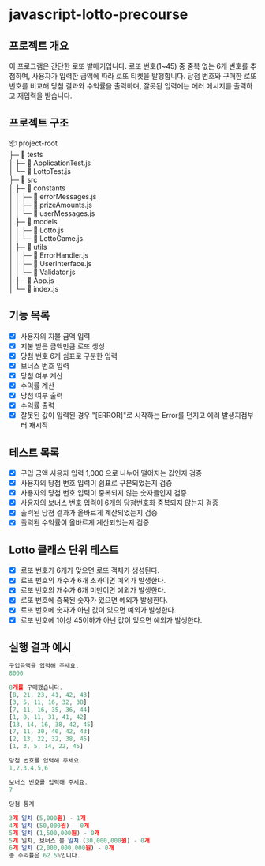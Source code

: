 # javascript-lotto-precourse

## 프로젝트 개요
이 프로그램은 간단한 로또 발매기입니다. 로또 번호(1~45) 중 중복 없는 6개 번호를 추첨하며, 사용자가 입력한 금액에 따라 로또 티켓을 발행합니다. 당첨 번호와 구매한 로또 번호를 비교해 당첨 결과와 수익률을 출력하며, 잘못된 입력에는 에러 메시지를 출력하고 재입력을 받습니다.

## 프로젝트 구조
📦 project-root  
├─ 📂 tests  
│ ├─ 📜 ApplicationTest.js  
│ └─ 📜 LottoTest.js  
├─ 📂 src  
│ ├─ 📂 constants  
│ │ ├─ 📜 errorMessages.js  
│ │ ├─ 📜 prizeAmounts.js  
│ │ └─ 📜 userMessages.js  
│ ├─ 📂 models  
│ │ ├─ 📜 Lotto.js  
│ │ └─ 📜 LottoGame.js  
│ ├─ 📂 utils  
│ │ ├─ 📜 ErrorHandler.js  
│ │ ├─ 📜 UserInterface.js  
│ │ └─ 📜 Validator.js  
│ ├─ 📜 App.js  
│ └─ 📜 index.js  


## 기능 목록
- [x] 사용자의 지불 금액 입력
- [x] 지불 받은 금액만큼 로또 생성
- [x] 당첨 번호 6개 쉼표로 구분한 입력
- [x] 보너스 번호 입력
- [x] 당첨 여부 계산
- [x] 수익률 계산
- [x] 당첨 여부 출력
- [x] 수익률 출력
- [x] 잘못된 값이 입력된 경우 "[ERROR]"로 시작하는 Error를 던지고 에러 발생지점부터 재시작

## 테스트 목록
- [x] 구입 금액 사용자 입력 1,000 으로 나누어 떨어지는 값인지 검증
- [x] 사용자의 당첨 번호 입력이 쉼표로 구분되었는지 검증
- [x] 사용자의 당첨 번호 입력이 중복되지 않는 숫자들인지 검증
- [x] 사용자의 보너스 번호 입력이 6개의 당첨번호화 중복되지 않는지 검증
- [x] 출력된 당쳠 결과가 올바르게 계산되었는지 검증
- [x] 출력된 수익률이 올바르게 계산되었는지 검증

## Lotto 클래스 단위 테스트
- [x] 로또 번호가 6개가 맞으면 로또 객체가 생성된다.
- [x] 로또 번호의 개수가 6개 초과이면 예외가 발생한다.
- [x] 로또 번호의 개수가 6개 미만이면 예외가 발생한다.
- [x] 로또 번호에 중복된 숫자가 있으면 예외가 발생한다.
- [x] 로또 번호에 숫자가 아닌 값이 있으면 예외가 발생한다.
- [x] 로또 번호에 1이상 45이하가 아닌 값이 있으면 예외가 발생한다.

## 실행 결과 예시
```js
구입금액을 입력해 주세요.
8000

8개를 구매했습니다.
[8, 21, 23, 41, 42, 43] 
[3, 5, 11, 16, 32, 38] 
[7, 11, 16, 35, 36, 44] 
[1, 8, 11, 31, 41, 42] 
[13, 14, 16, 38, 42, 45] 
[7, 11, 30, 40, 42, 43] 
[2, 13, 22, 32, 38, 45] 
[1, 3, 5, 14, 22, 45]

당첨 번호를 입력해 주세요.
1,2,3,4,5,6

보너스 번호를 입력해 주세요.
7

당첨 통계
---
3개 일치 (5,000원) - 1개
4개 일치 (50,000원) - 0개
5개 일치 (1,500,000원) - 0개
5개 일치, 보너스 볼 일치 (30,000,000원) - 0개
6개 일치 (2,000,000,000원) - 0개
총 수익률은 62.5%입니다.
```

